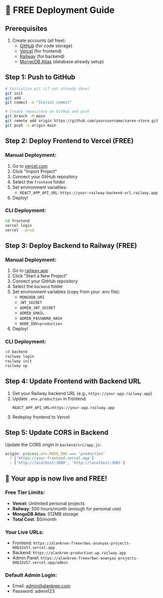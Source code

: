 # 🚀 FREE Deployment Guide

## Prerequisites
1. Create accounts (all free):
   - [GitHub](https://github.com) (for code storage)
   - [Vercel](https://vercel.com) (for frontend)
   - [Railway](https://railway.app) (for backend)
   - [MongoDB Atlas](https://mongodb.com/atlas) (database already setup)

## Step 1: Push to GitHub
```bash
# Initialize git (if not already done)
git init
git add .
git commit -m "Initial commit"

# Create repository on GitHub and push
git branch -M main
git remote add origin https://github.com/yourusername/saree-store.git
git push -u origin main
```

## Step 2: Deploy Frontend to Vercel (FREE)

### Manual Deployment:
1. Go to [vercel.com](https://vercel.com)
2. Click "Import Project"
3. Connect your GitHub repository
4. Select the `frontend` folder
5. Set environment variables:
   - `REACT_APP_API_URL`: `https://your-railway-backend-url.railway.app`
6. Deploy!

### CLI Deployment:
```bash
cd frontend
vercel login
vercel --prod
```

## Step 3: Deploy Backend to Railway (FREE)

### Manual Deployment:
1. Go to [railway.app](https://railway.app)
2. Click "Start a New Project"
3. Connect your GitHub repository
4. Select the `backend` folder
5. Set environment variables (copy from your .env file):
   - `MONGODB_URI`
   - `JWT_SECRET`
   - `ADMIN_JWT_SECRET`
   - `ADMIN_EMAIL`
   - `ADMIN_PASSWORD_HASH`
   - `NODE_ENV=production`
6. Deploy!

### CLI Deployment:
```bash
cd backend
railway login
railway init
railway up
```

## Step 4: Update Frontend with Backend URL

1. Get your Railway backend URL (e.g., `https://your-app.railway.app`)
2. Update `.env.production` in frontend:
   ```
   REACT_APP_API_URL=https://your-app.railway.app
   ```
3. Redeploy frontend to Vercel

## Step 5: Update CORS in Backend

Update the CORS origin in `backend/src/app.js`:
```javascript
origin: process.env.NODE_ENV === 'production' 
  ? ['https://your-frontend.vercel.app'] 
  : ['http://localhost:3000', 'http://localhost:3001']
```

## 🎉 Your app is now live and FREE!

### Free Tier Limits:
- **Vercel**: Unlimited personal projects
- **Railway**: 500 hours/month (enough for personal use)
- **MongoDB Atlas**: 512MB storage
- **Total Cost**: $0/month

### Your Live URLs:
- Frontend: `https://alankree-freexrbwc-ananyas-projects-00b32e57.vercel.app`
- Backend: `https://alankree-production.up.railway.app`
- Admin Panel: `https://alankree-freexrbwc-ananyas-projects-00b32e57.vercel.app/admin`

### Default Admin Login:
- Email: admin@alankree.com
- Password: admin123
